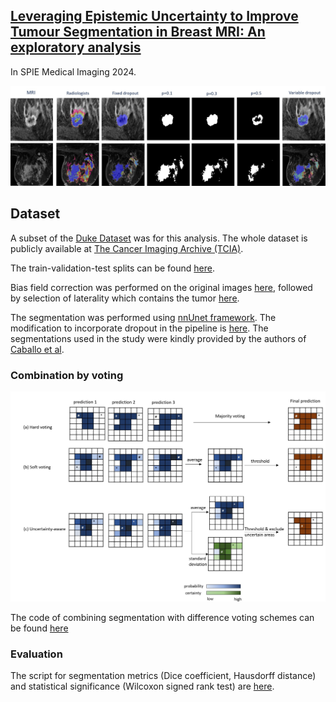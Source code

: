 ## [Leveraging Epistemic Uncertainty to Improve Tumour Segmentation in Breast MRI: An exploratory analysis]()

In SPIE Medical Imaging 2024.

![Contribution](images/combination_dropout.jpg)

## Dataset
A subset of the [Duke Dataset](https://sites.duke.edu/mazurowski/resources/breast-cancer-mri-dataset/) was for this analysis. The whole dataset is publicly available at [The Cancer Imaging Archive (TCIA)](https://wiki.cancerimagingarchive.net/pages/viewpage.action?pageId=70226903).

The train-validation-test splits can be found [here](segmentation/modifications_nnunet/utils/train-val-test-split.json).

Bias field correction was performed on the original images [here](segmentation/preprocessing/preprocess_niftis.py), followed by selection of laterality which contains the tumor [here](/preprocessing/convert_to_unilateral.py). 

The segmentation was performed using [nnUnet framework](https://github.com/MIC-DKFZ/nnUNet). The modification to incorporate dropout in the pipeline is [here](segmentation/modifications_nnunet/get_network_from_plans.py). The segmentations used in the study were kindly provided by the authors of [Caballo et al](https://doi.org/10.1002/jmri.28273).
 
### Combination by voting 
![Voting Scheme](images/combination.jpg)

The code of combining segmentation with difference voting schemes can be found [here](combination/voting.py)

### Evaluation

The script for segmentation metrics (Dice coefficient, Hausdorff distance) and statistical significance (Wilcoxon signed rank test) are [here](evaluation/compute_metrics_with_stats.py). 
